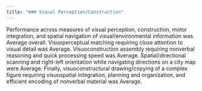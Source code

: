 ```yaml
---
title: "### Visual Perception/Construction"
---
```


Performance across measures of visual perception, construction, motor
integration, and spatial navigation of visual/environmental information was
Average overall. Visuoperceptual matching requiring close attention to visual
detail was Average. Visuoconstruction assembly requiring nonverbal reasoning and
quick processing speed was Average. Spatial/directional scanning and right-left
orientation while navigating directions on a city map were Average. Finally,
visuoconstructural drawing/copying of a complex figure requiring visuospatial
integration, planning and organization, and efficient encoding of nonverbal
material was Average.
